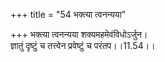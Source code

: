 +++
title = "54 भक्त्या त्वनन्यया"

+++
भक्त्या त्वनन्यया शक्यमहमेवंविधोऽर्जुन।  
ज्ञातुं दृष्टुं च तत्त्वेन प्रवेष्टुं च परंतप।।11.54।।